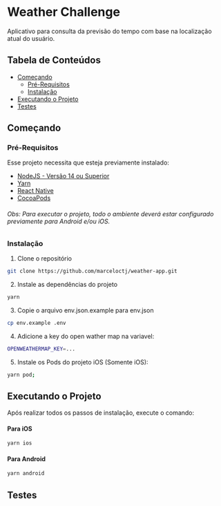 # Weather Challenge

Aplicativo para consulta da previsão do tempo com base na localização atual do usuário.

## Tabela de Conteúdos

* [Começando](#começando)
	* [Pré-Requisitos](#pré-requisitos)
	* [Instalação](#instalação)
* [Executando o Projeto](#executando-o-projeto)
* [Testes](#testes)

## Começando

### Pré-Requisitos

Esse projeto necessita que esteja previamente instalado:

* [NodeJS - Versão 14 ou Superior](https://nodejs.org/en/)
* [Yarn](https://yarnpkg.com/en/docs/install)
* [React Native](https://reactnative.dev/docs/environment-setup)
* [CocoaPods](https://cocoapods.org/)

###### Obs: Para executar o projeto, todo o ambiente deverá estar configurado previamente para Android e/ou iOS.

### Instalação

1. Clone o repositório
````sh
git clone https://github.com/marceloctj/weather-app.git
````

2. Instale as dependências do projeto
````sh
yarn
````

3. Copie o arquivo env.json.example para env.json
````sh
cp env.example .env
````

4. Adicione a key do open wather map na variavel:
````sh
OPENWEATHERMAP_KEY=...
````

5. Instale os Pods do projeto iOS (Somente iOS):
````sh
yarn pod;
````

## Executando o Projeto

Após realizar todos os passos de instalação, execute o comando:

#### Para iOS
````sh
yarn ios
````

#### Para Android
````sh
yarn android
````

## Testes